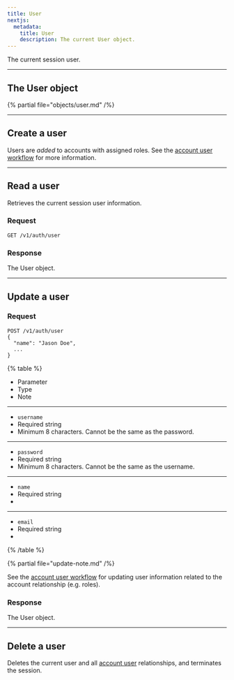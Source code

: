 ```yaml
---
title: User
nextjs:
  metadata:
    title: User
    description: The current User object.
---
```



The current session user.

---

## The User object

{% partial file="objects/user.md" /%}

---

## Create a user

Users are _added_ to accounts with assigned roles. See the [account user workflow](/docs/account-users) for more information.

---

## Read a user

Retrieves the current session user information.

### Request

```shell
GET /v1/auth/user
```

### Response

The User object.

---

## Update a user

### Request

```shell
POST /v1/auth/user
{
  "name": "Jason Doe",
  ...
}
```

{% table %}
* Parameter
* Type
* Note
---
* `username`
* Required string
* Minimum 8 characters. Cannot be the same as the password.
---
* `password`
* Required string
* Minimum 8 characters. Cannot be the same as the username.
---
* `name`
* Required string
* 
---
* `email`
* Required string
* 
{% /table %}

{% partial file="update-note.md" /%}

See the [account user workflow](/docs/account-users) for updating user information related to the account relationship (e.g. roles).

### Response

The User object.

---

## Delete a user

Deletes the current user and all [account user](/docs/account-users) relationships, and terminates the session.



